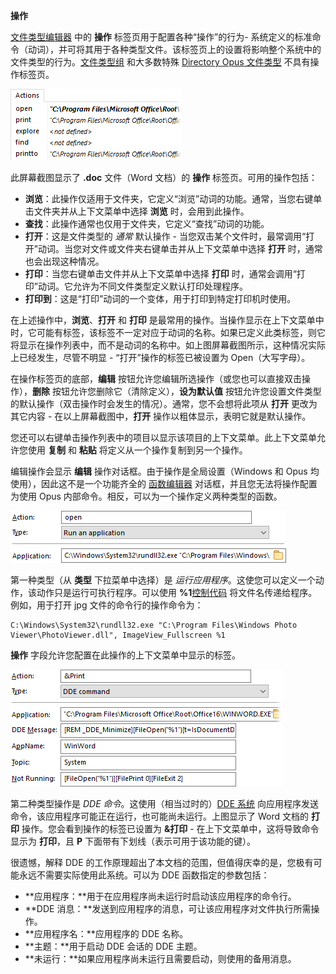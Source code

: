 **操作**

[文件类型编辑器](../filetype_editor/README.zh.md) 中的 **操作** 标签页用于配置各种“操作”的行为- 系统定义的标准命令（动词），并可将其用于各种类型文件。该标签页上的设置将影响整个系统中的文件类型的行为。[文件类型组](../file_type_groups.zh.md) 和大多数特殊 [Directory Opus 文件类型](../directory_opus_file_types.zh.md) 不具有操作标签页。

![](/Manual/images/media/filetypes_-_actions.png)

此屏幕截图显示了 **.doc** 文件（Word 文档）的 **操作** 标签页。可用的操作包括：

- **浏览**：此操作仅适用于文件夹，它定义“浏览”动词的功能。通常，当您右键单击文件夹并从上下文菜单中选择 **浏览** 时，会用到此操作。
- **查找**：此操作通常也仅用于文件夹，它定义“查找”动词的功能。
- **打开**：这是文件类型的 *通常* 默认操作 - 当您双击某个文件时，最常调用“打开”动词。当您对文件或文件夹右键单击并从上下文菜单中选择 **打开** 时，通常也会出现这种情况。
- **打印**：当您右键单击文件并从上下文菜单中选择 **打印** 时，通常会调用“打印”动词。它允许为不同文件类型定义默认打印处理程序。
- **打印到**：这是“打印”动词的一个变体，用于打印到特定打印机时使用。

在上述操作中，**浏览**、**打开** 和 **打印** 是最常用的操作。当操作显示在上下文菜单中时，它可能有标签，该标签不一定对应于动词的名称。如果已定义此类标签，则它将显示在操作列表中，而不是动词的名称中。如上图屏幕截图所示，这种情况实际上已经发生，尽管不明显 - “打开”操作的标签已被设置为 Open（大写字母）。

在操作标签页的底部，**编辑** 按钮允许您编辑所选操作（或您也可以直接双击操作），**删除** 按钮允许您删除它（清除定义），**设为默认值** 按钮允许您设置文件类型的默认操作（双击操作时会发生的情况）。通常，您不会想将此项从 **打开** 更改为其它内容 - 在以上屏幕截图中，**打开** 操作以粗体显示，表明它就是默认操作。

您还可以右键单击操作列表中的项目以显示该项目的上下文菜单。此上下文菜单允许您使用 **复制** 和 **粘贴** 将定义从一个操作复制到另一个操作。

编辑操作会显示 **编辑** 操作对话框。由于操作是全局设置（Windows 和 Opus 均使用），因此这不是一个功能齐全的 [函数编辑器](/Manual/customize/creating_your_own_buttons/command_editor/README.zh.md) 对话框，并且您无法将操作配置为使用 Opus 内部命令。相反，可以为一个操作定义两种类型的函数。

![](/Manual/images/media/open_action_-_run.png) 

第一种类型（从 **类型** 下拉菜单中选择）是 *运行应用程序*。这使您可以定义一个动作，该动作只是运行可执行程序。可以使用 **%1**[控制代码](/Manual/customize/creating_your_own_buttons/passing_files_to_external_programs.zh.md) 将文件名传递给程序。例如，用于打开 jpg 文件的命令行的操作命令为：

    C:\Windows\System32\rundll32.exe "C:\Program Files\Windows Photo Viewer\PhotoViewer.dll", ImageView_Fullscreen %1

  
**操作** 字段允许您配置在此操作的上下文菜单中显示的标签。

![](/Manual/images/media/open_action_-_dde.png) 

第二种类型操作是 *DDE 命令*。这使用（相当过时的）[DDE 系统](http://en.wikipedia.org/wiki/Dynamic_Data_Exchange) 向应用程序发送命令，该应用程序可能正在运行，也可能尚未运行。上图显示了 Word 文档的 **打印** 操作。您会看到操作的标签已设置为 **&打印** - 在上下文菜单中，这将导致命令显示为 **打印**，且 **P** 下面带有下划线（表示可用于该功能的键）。

很遗憾，解释 DDE 的工作原理超出了本文档的范围，但值得庆幸的是，您极有可能永远不需要实际使用此系统。可以为 DDE 函数指定的参数包括：

- **应用程序：**用于在应用程序尚未运行时启动该应用程序的命令行。
- **DDE 消息：**发送到应用程序的消息，可让该应用程序对文件执行所需操作。
- **应用程序名：**应用程序的 DDE 名称。
- **主题：**用于启动 DDE 会话的 DDE 主题。
- **未运行：**如果应用程序尚未运行且需要启动，则使用的备用消息。